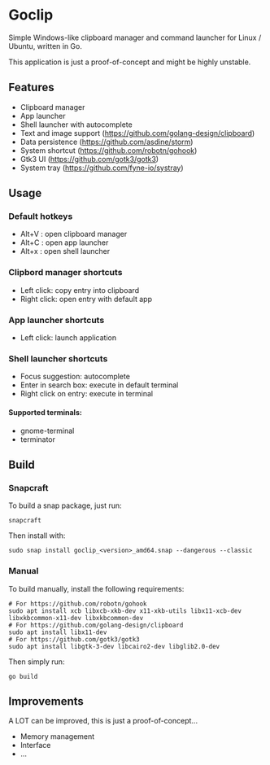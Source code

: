 # Goclip

Simple Windows-like clipboard manager and command launcher for Linux / Ubuntu, written in Go.

This application is just a proof-of-concept and might be highly unstable.

## Features

- Clipboard manager 
- App launcher
- Shell launcher with autocomplete
- Text and image support (https://github.com/golang-design/clipboard)
- Data persistence (https://github.com/asdine/storm)
- System shortcut (https://github.com/robotn/gohook)
- Gtk3 UI (https://github.com/gotk3/gotk3)
- System tray (https://github.com/fyne-io/systray)


## Usage

### Default hotkeys

- Alt+V : open clipboard manager
- Alt+C : open app launcher
- Alt+x : open shell launcher

### Clipbord manager shortcuts

- Left click: copy entry into clipboard
- Right click: open entry with default app

### App launcher shortcuts

- Left click: launch application

### Shell launcher shortcuts

- Focus suggestion: autocomplete
- Enter in search box: execute in default terminal
- Right click on entry: execute in terminal

#### Supported terminals:

- gnome-terminal
- terminator

## Build

### Snapcraft

To build a snap package, just run:
```
snapcraft
```
Then install with:
```
sudo snap install goclip_<version>_amd64.snap --dangerous --classic
```

### Manual

To build manually, install the following requirements:
```
# For https://github.com/robotn/gohook 
sudo apt install xcb libxcb-xkb-dev x11-xkb-utils libx11-xcb-dev libxkbcommon-x11-dev libxkbcommon-dev
# For https://github.com/golang-design/clipboard
sudo apt install libx11-dev
# For https://github.com/gotk3/gotk3
sudo apt install libgtk-3-dev libcairo2-dev libglib2.0-dev
```
Then simply run:
```
go build
```

## Improvements

A LOT can be improved, this is just a proof-of-concept...

- Memory management
- Interface
- ...
